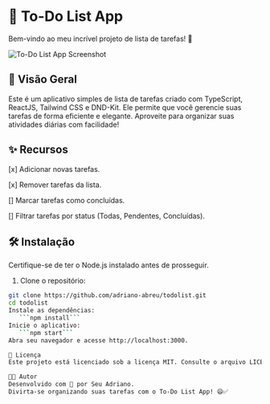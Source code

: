 # 📝 To-Do List App

Bem-vindo ao meu incrível projeto de lista de tarefas! 👋

![To-Do List App Screenshot](https://i.ibb.co/6r34hnT/Screenshot-2023-09-19-225608.png)

## 🚀 Visão Geral

Este é um aplicativo simples de lista de tarefas criado com TypeScript, ReactJS, Tailwind CSS e DND-Kit. Ele permite que você gerencie suas tarefas de forma eficiente e elegante. Aproveite para organizar suas atividades diárias com facilidade!

## ✨ Recursos

[x] Adicionar novas tarefas.

[x] Remover tarefas da lista.

[] Marcar tarefas como concluídas.

[] Filtrar tarefas por status (Todas, Pendentes, Concluídas).

## 🛠️ Instalação

Certifique-se de ter o Node.js instalado antes de prosseguir.

1. Clone o repositório:

```bash
git clone https://github.com/adriano-abreu/todolist.git
cd todolist
Instale as dependências:
   ```npm install```
Inicie o aplicativo:
   ```npm start```
Abra seu navegador e acesse http://localhost:3000.

📄 Licença
Este projeto está licenciado sob a licença MIT. Consulte o arquivo LICENSE para obter mais detalhes.

👨‍💻 Autor
Desenvolvido com 💜 por Seu Adriano.
Divirta-se organizando suas tarefas com o To-Do List App! 😄✅
